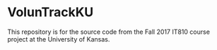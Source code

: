 # VolunTrackKU
This repository is for the source code from the Fall 2017 IT810 course project at the University of Kansas.
